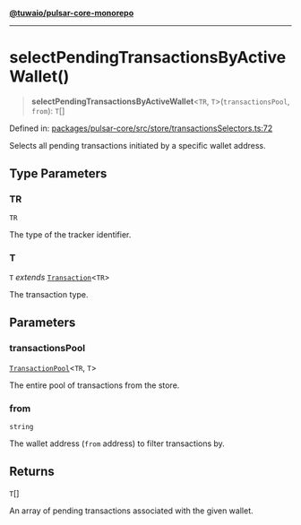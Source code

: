 [**@tuwaio/pulsar-core-monorepo**](../../../README.md)

***

# selectPendingTransactionsByActiveWallet()

> **selectPendingTransactionsByActiveWallet**\<`TR`, `T`\>(`transactionsPool`, `from`): `T`[]

Defined in: [packages/pulsar-core/src/store/transactionsSelectors.ts:72](https://github.com/TuwaIO/pulsar-core/blob/d3c1cd2bf3c4ee994c97e3b17aa8ea73c2cbc70f/packages/pulsar-core/src/store/transactionsSelectors.ts#L72)

Selects all pending transactions initiated by a specific wallet address.

## Type Parameters

### TR

`TR`

The type of the tracker identifier.

### T

`T` *extends* [`Transaction`](../type-aliases/Transaction.md)\<`TR`\>

The transaction type.

## Parameters

### transactionsPool

[`TransactionPool`](../type-aliases/TransactionPool.md)\<`TR`, `T`\>

The entire pool of transactions from the store.

### from

`string`

The wallet address (`from` address) to filter transactions by.

## Returns

`T`[]

An array of pending transactions associated with the given wallet.
